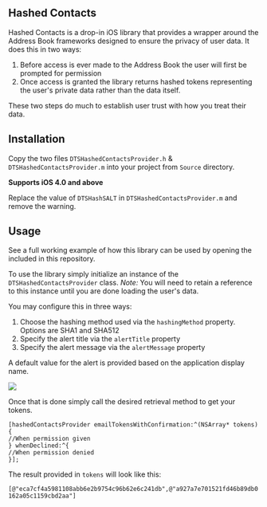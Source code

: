 ## Hashed Contacts

Hashed Contacts is a drop-in iOS library that provides a wrapper around the Address Book frameworks designed to ensure the privacy of user data.  It does this in two ways:

1. Before access is ever made to the Address Book the user will first be prompted for permission
1. Once access is granted the library returns hashed tokens representing the user's private data rather than the data itself.

These two steps do much to establish user trust with how you treat their data.

## Installation

Copy the two files `DTSHashedContactsProvider.h` & `DTSHashedContactsProvider.m` into your project from `Source` directory.

__Supports iOS 4.0 and above__

Replace the value of `DTSHashSALT` in `DTSHashedContactsProvider.m` and remove the warning.

## Usage

See a full working example of how this library can be used by opening the included in this repository.

To use the library simply initialize an instance of the `DTSHashedContactsProvider` class.  _Note:_ You will need to retain a reference to this instance until you are done loading the user's data.

You may configure this in three ways:

1. Choose the hashing method used via the `hashingMethod` property.  Options are SHA1 and SHA512
1. Specify the alert title via the `alertTitle` property
1. Specify the alert message via the `alertMessage` property

A default value for the alert is provided based on the application display name.

![](https://github.com/crossforward/HashedContacts/raw/master/alert_example.png)

Once that is done simply call the desired retrieval method to get your tokens.

    [hashedContactsProvider emailTokensWithConfirmation:^(NSArray* tokens) {
    //When permission given
    } whenDeclined:^{
    //When permission denied
    }];

The result provided in `tokens` will look like this:

`[@"eca7cf4a5981108abb6e2b9754c96b62e6c241db",@"a927a7e701521fd46b89db0162a05c1159cbd2aa"]`
